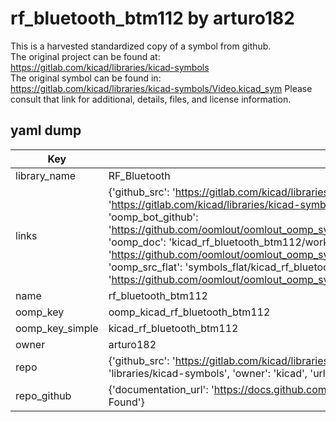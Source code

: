 # rf_bluetooth_btm112 by arturo182  
This is a harvested standardized copy of a symbol from github.  
The original project can be found at:  
https://gitlab.com/kicad/libraries/kicad-symbols  
The original symbol can be found in:
https://gitlab.com/kicad/libraries/kicad-symbols/Video.kicad_sym
Please consult that link for additional, details, files, and license information.  
## yaml dump  
| Key | Value |  
| --- | --- |  
| library_name | RF_Bluetooth |  
| links | {'github_src': 'https://gitlab.com/kicad/libraries/kicad-symbols/Video.kicad_sym', 'github_src_repo': 'https://gitlab.com/kicad/libraries/kicad-symbols', 'oomp_bot': 'kicad_rf_bluetooth_btm112/working', 'oomp_bot_github': 'https://github.com/oomlout/oomlout_oomp_symbol_bot/tree/main/kicad_rf_bluetooth_btm112/working', 'oomp_doc': 'kicad_rf_bluetooth_btm112/working', 'oomp_doc_github': 'https://github.com/oomlout/oomlout_oomp_symbol_doc/tree/main/kicad_rf_bluetooth_btm112/working', 'oomp_src_flat': 'symbols_flat/kicad_rf_bluetooth_btm112/working', 'oomp_src_flat_github': 'https://github.com/oomlout/oomlout_oomp_symbol_src/tree/main/kicad_rf_bluetooth_btm112/working'} |  
| name | rf_bluetooth_btm112 |  
| oomp_key | oomp_kicad_rf_bluetooth_btm112 |  
| oomp_key_simple | kicad_rf_bluetooth_btm112 |  
| owner | arturo182 |  
| repo | {'github_src': 'https://gitlab.com/kicad/libraries/kicad-symbols/Video.kicad_sym', 'name': 'libraries/kicad-symbols', 'owner': 'kicad', 'url': 'https://gitlab.com/kicad/libraries/kicad-symbols'} |  
| repo_github | {'documentation_url': 'https://docs.github.com/rest/repos/repos#get-a-repository', 'message': 'Not Found'} |  

